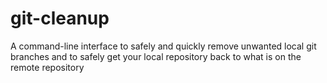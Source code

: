 # git-cleanup
A command-line interface to safely and quickly remove unwanted local git branches and to safely get your local repository back to what is on the remote repository
